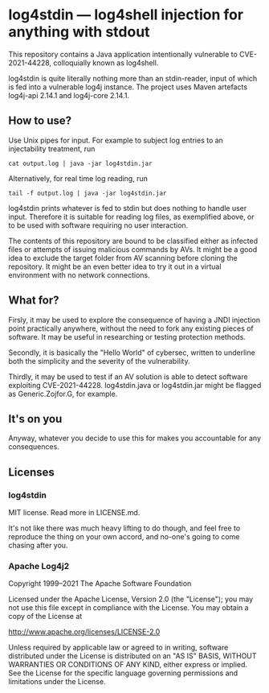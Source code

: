 # log4stdin &mdash; log4shell injection for anything with stdout

This repository contains a Java application intentionally vulnerable to CVE-2021-44228, colloquially known as log4shell.

log4stdin is quite literally nothing more than an stdin-reader, input of which is fed into a vulnerable log4j instance. The project uses Maven artefacts log4j-api 2.14.1 and log4j-core 2.14.1.


## How to use?

Use Unix pipes for input. For example to subject log entries to an injectability treatment, run 

```cat output.log | java -jar log4stdin.jar```

Alternatively, for real time log reading, run

```tail -f output.log | java -jar log4stdin.jar```

log4stdin prints whatever is fed to stdin but does nothing to handle user input. Therefore it is suitable for reading log files, as exemplified above, or to be used with software requiring no user interaction.

The contents of this repository are bound to be classified either as infected files or attempts of issuing malicious commands by AVs. It might be a good idea to exclude the target folder from AV scanning before cloning the repository. It might be an even better idea to try it out in a virtual environment with no network connections.


## What for?

Firsly, it may be used to explore the consequence of having a JNDI injection point practically anywhere, without the need to fork any existing pieces of software. It may be useful in  researching or testing protection methods.

Secondly, it is basically the "Hello World" of cybersec, written to underline both the simplicity and the severity of the vulnerability.

Thirdly, it may be used to test if an AV solution is able to detect software exploiting CVE-2021-44228. log4stdin.java or log4stdin.jar might be flagged as Generic.Zojfor.G, for example.


## It's on you

Anyway, whatever you decide to use this for makes you accountable for any consequences.


## Licenses

### log4stdin

MIT license. Read more in LICENSE.md.

It's not like there was much heavy lifting to do though, and feel free to reproduce the thing on your own accord, and no-one's going to come chasing after you.


### Apache Log4j2

Copyright 1999&ndash;2021 The Apache Software Foundation

Licensed under the Apache License, Version 2.0 (the "License");
you may not use this file except in compliance with the License.
You may obtain a copy of the License at

 http://www.apache.org/licenses/LICENSE-2.0

Unless required by applicable law or agreed to in writing, software
distributed under the License is distributed on an "AS IS" BASIS,
WITHOUT WARRANTIES OR CONDITIONS OF ANY KIND, either express or implied.
See the License for the specific language governing permissions and
limitations under the License.
